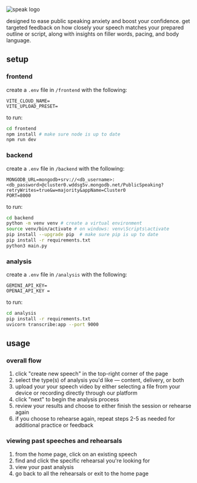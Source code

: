 ![speak logo](./frontend/src/assets/speak-full.svg)

designed to ease public speaking anxiety and boost your confidence. get targeted feedback on how closely your speech matches your prepared outline or script, along with insights on filler words, pacing, and body language.

## setup

### frontend

create a `.env` file in `/frontend` with the following:

```env
VITE_CLOUD_NAME=
VITE_UPLOAD_PRESET=
```

to run:

```bash
cd frontend
npm install # make sure node is up to date
npm run dev
```

### backend

create a `.env` file in `/backend` with the following:

```env
MONGODB_URL=mongodb+srv://<db_username>:<db_password>@cluster0.wddsg5v.mongodb.net/PublicSpeaking?retryWrites=true&w=majority&appName=Cluster0
PORT=8000
```

to run:

```bash
cd backend
python -m venv venv # create a virtual environment
source venv/bin/activate # on windows: venv\Scripts\activate
pip install --upgrade pip  # make sure pip is up to date
pip install -r requirements.txt
python3 main.py
```

### analysis

create a `.env` file in `/analysis` with the following:

```env
GEMINI_API_KEY=
OPENAI_API_KEY =
```

to run:

```bash
cd analysis
pip install -r requirements.txt
uvicorn transcribe:app --port 9000
```

<!-- download [ollama](https://ollama.com/download) and run:

```bash
ollama pull llama3
ollama run llama3
``` -->

## usage

### overall flow

1. click "create new speech" in the top-right corner of the page
2. select the type(s) of analysis you'd like — content, delivery, or both
3. upload your your speech video by either selecting a file from your device or recording directly through our platform
4. click "next" to begin the analysis process
5. review your results and choose to either finish the session or rehearse again
6. if you choose to rehearse again, repeat steps 2-5 as needed for additional practice or feedback

### viewing past speeches and rehearsals

1. from the home page, click on an existing speech
2. find and click the specific rehearsal you're looking for
3. view your past analysis
4. go back to all the rehearsals or exit to the home page
